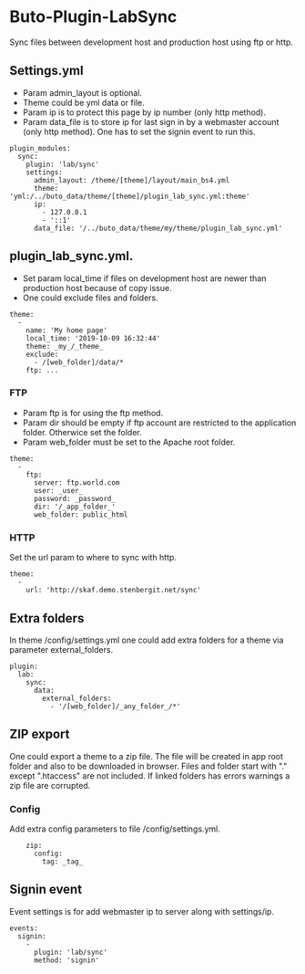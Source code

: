 # Buto-Plugin-LabSync
Sync files between development host and production host using ftp or http.
## Settings.yml
- Param admin_layout is optional.
- Theme could be yml data or file.
- Param ip is to protect this page by ip number (only http method).
- Param data_file is to store ip for last sign in by a webmaster account (only http method). One has to set the signin event to run this.

```
plugin_modules:
  sync:
    plugin: 'lab/sync'
    settings:
      admin_layout: /theme/[theme]/layout/main_bs4.yml
      theme: 'yml:/../buto_data/theme/[theme]/plugin_lab_sync.yml:theme'
      ip:
        - 127.0.0.1
        - '::1'
      data_file: '/../buto_data/theme/my/theme/plugin_lab_sync.yml'
```
## plugin_lab_sync.yml.
- Set param local_time if files on development host are newer than production host because of copy issue.
- One could exclude files and folders.

```
theme:
  -
    name: 'My home page'
    local_time: '2019-10-09 16:32:44'
    theme: _my_/_theme_
    exclude:
      - /[web_folder]/data/*
    ftp: ...
```

### FTP
- Param ftp is for using the ftp method.
- Param dir should be empty if ftp account are restricted to the application folder. Otherwice set the folder.
- Param web_folder must be set to the Apache root folder.

```
theme:
  -
    ftp:
      server: ftp.world.com
      user: _user_
      password: _password_
      dir: '/_app_folder_'
      web_folder: public_html
```
### HTTP
Set the url param to where to sync with http.
```
theme:
  -
    url: 'http://skaf.demo.stenbergit.net/sync'
```
## Extra folders
In theme /config/settings.yml one could add extra folders for a theme via parameter external_folders.
```
plugin:
  lab:
    sync:
      data:
        external_folders:
          - '/[web_folder]/_any_folder_/*'
```
## ZIP export
One could export a theme to a zip file. The file will be created in app root folder and also to be downloaded in browser.
Files and folder start with "." except ".htaccess" are not included. If linked folders has errors warnings a zip file are corrupted.

### Config
Add extra config parameters to file /config/settings.yml.
```
    zip:
      config:
        tag: _tag_
```

## Signin event
Event settings is for add webmaster ip to server along with settings/ip.
```
events:
  signin:
    -
      plugin: 'lab/sync'
      method: 'signin'
```
